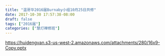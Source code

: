 ```yaml
---
title: "温哥华2016届Burnaby小组10月25日共修"
date: 2017-10-30 17:57:38-08:00
draft: false
tags: ["2016届"]
categories: ["慧灯禅修班"]
---
```

https://huidengvan.s3-us-west-2.amazonaws.com/attachments/280/16x9-Copy.pptx
